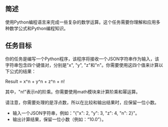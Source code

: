 ## 简述
使用Python编程语言来完成一些复杂的数学运算。这个任务需要你理解和应用多种数学公式和Python编程知识。

## 任务目标  
你的任务是编写一个Python程序，该程序将接收一个JSON字符串作为输入，该字符串包含四个键值对，分别是"x", "y", "z"和"n"。你需要使用这四个值来计算以下公式的结果：

Result = x^n + y^n + z^n + n!

其中，"n!"表示n的阶乘。你需要使用math模块来计算阶乘和幂运算。

请注意，你需要处理的是浮点数，所以在比较和输出结果时，应保留一位小数。

 - 输入一个JSON字符串，例如："{"x": 2, "y": 3, "z": 4, "n": 2}"。
 - 输出计算结果，保留一位小数（例如：“10.0”）。